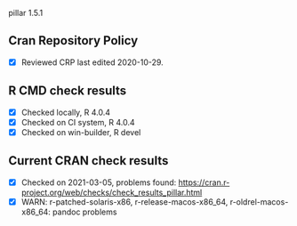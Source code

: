 pillar 1.5.1

## Cran Repository Policy

- [x] Reviewed CRP last edited 2020-10-29.

## R CMD check results

- [x] Checked locally, R 4.0.4
- [x] Checked on CI system, R 4.0.4
- [x] Checked on win-builder, R devel

## Current CRAN check results

- [x] Checked on 2021-03-05, problems found: https://cran.r-project.org/web/checks/check_results_pillar.html
- [x] WARN: r-patched-solaris-x86, r-release-macos-x86_64, r-oldrel-macos-x86_64: pandoc problems
